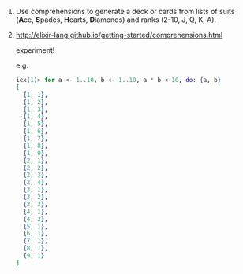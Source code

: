 1. Use comprehensions to generate a deck or cards from lists of suits (**A**ce, **S**pades, **H**earts, **D**iamonds) and ranks (2-10, J, Q, K, A).

2. http://elixir-lang.github.io/getting-started/comprehensions.html

   experiment!

   e.g.

   ```elixir
   iex(1)> for a <- 1..10, b <- 1..10, a * b < 10, do: {a, b}
   [
     {1, 1},
     {1, 2},
     {1, 3},
     {1, 4},
     {1, 5},
     {1, 6},
     {1, 7},
     {1, 8},
     {1, 9},
     {2, 1},
     {2, 2},
     {2, 3},
     {2, 4},
     {3, 1},
     {3, 2},
     {3, 3},
     {4, 1},
     {4, 2},
     {5, 1},
     {6, 1},
     {7, 1},
     {8, 1},
     {9, 1}
   ]
   ```

   

